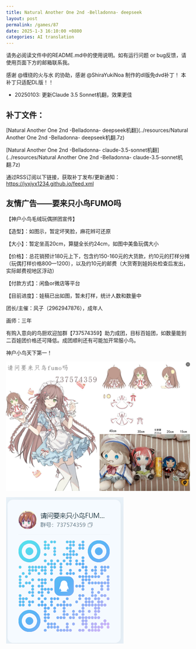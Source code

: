 ```yaml
---
title: Natural Another One 2nd -Belladonna- deepseek
layout: post
permalink: /games/87
date: 2025-1-3 16:10:00 +0800
categories: AI translation
---
```



请务必阅读文件中的README.md中的使用说明。如有运行问题 or bug反馈，请使用页面下方的邮箱联系我。

感谢 @缠绕的火与水 的协助，感谢 @ShiraYukiNoa 制作的dl版免dvd补丁！
本补丁只适配DL版！！
- 20250103: 更新Claude 3.5 Sonnet机翻，效果更佳

## 补丁文件：

[Natural Another One 2nd -Belladonna- deepseek机翻](../resources/Natural Another One 2nd -Belladonna- deepseek机翻.7z)

 

[Natural Another One 2nd -Belladonna- claude-3.5-sonnet机翻](../resources/Natural Another One 2nd -Belladonna- claude-3.5-sonnet机翻.7z)

 

通过RSS订阅以下链接，获取补丁发布/更新通知：https://jyxjyx1234.github.io/feed.xml

## 友情广告——要来只小鸟FUMO吗

【神户小鸟毛绒玩偶拼团宣传】

【造型】：如图示，暂定坏笑脸，麻花辫可还原

【大小】：暂定坐高20cm，算腿全长约24cm，如图中美鱼玩偶大小

【价格】：总花销预计180元上下，包含约150-160元的大货款，约10元的打样分摊（玩偶打样价格800—1200），以及约10元的邮费（大货寄到娃妈处检查后发出，实际邮费视地区浮动）

【付款方式】：闲鱼or微店等平台

【目前进度】：娃稿已出如图，暂未打样，统计人数和数量中

团长/主催：风子（2962947876），成年人

画师：三年

有购入意向的鸟厨欢迎加群【737574359】助力成团，目标百娃团，如数量能到二百娃团价格还可降低。成团顺利还有可能加开常服小鸟。

神户小鸟天下第一！

![稿图.png](../img/广告/小鸟稿图.png)

![群号.png](../img/广告/群号.png)

